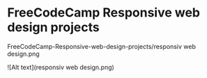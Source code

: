 # FreeCodeCamp Responsive web design projects
 
FreeCodeCamp-Responsive-web-design-projects/responsiv web design.png

![Alt text](responsiv web design.png)
